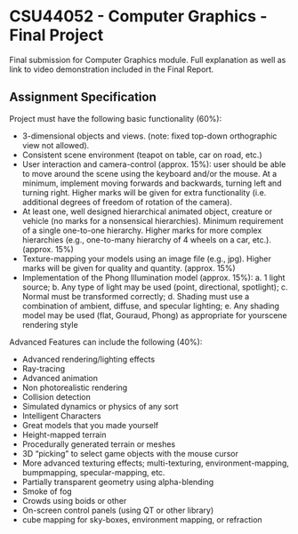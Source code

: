 # CSU44052 - Computer Graphics - Final Project
Final submission for Computer Graphics module. Full explanation as well as link to video demonstration included in the Final Report.

## Assignment Specification
Project must have the following basic functionality (60%):
* 3-dimensional objects and views. (note: fixed top-down orthographic view not allowed).
* Consistent scene environment (teapot on table, car on road, etc.)
* User interaction and camera-control (approx. 15%): user should be able to move around the scene using the keyboard and/or the mouse. At a minimum, implement moving forwards and backwards, turning left and turning right. Higher marks will be given for extra functionality (i.e. additional degrees of freedom of rotation of the camera).
* At least one, well designed hierarchical animated object, creature or vehicle (no marks for a nonsensical hierarchies). Minimum requirement of a single one-to-one hierarchy. Higher marks for more complex hierarchies (e.g., one-to-many hierarchy of 4 wheels on a car, etc.). (approx. 15%)
* Texture-mapping your models using an image file (e.g., jpg). Higher marks will be given for quality and quantity. (approx. 15%)
* Implementation of the Phong Illumination model (approx. 15%): a. 1 light source; b. Any type of light may be used (point, directional, spotlight); c. Normal must be transformed correctly; d. Shading must use a combination of ambient, diffuse, and specular lighting; e. Any shading model may be used (flat, Gouraud, Phong) as appropriate for yourscene rendering style

Advanced Features can include the following (40%):
* Advanced rendering/lighting effects
* Ray-tracing
* Advanced animation
* Non photorealistic rendering
* Collision detection
* Simulated dynamics or physics of any sort
* Intelligent Characters
* Great models that you made yourself
* Height-mapped terrain
* Procedurally generated terrain or meshes
* 3D “picking” to select game objects with the mouse cursor
* More advanced texturing effects; multi-texturing, environment-mapping, bumpmapping, specular-mapping, etc.
* Partially transparent geometry using alpha-blending
* Smoke of fog
* Crowds using boids or other
* On-screen control panels (using QT or other library)
* cube mapping for sky-boxes, environment mapping, or refraction
